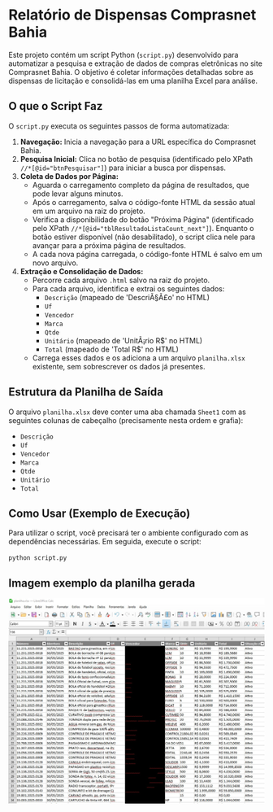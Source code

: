 # Relatório de Dispensas Comprasnet Bahia

Este projeto contém um script Python (`script.py`) desenvolvido para automatizar a pesquisa e extração de dados de compras eletrônicas no site Comprasnet Bahia. O objetivo é coletar informações detalhadas sobre as dispensas de licitação e consolidá-las em uma planilha Excel para análise.

## O que o Script Faz

O `script.py` executa os seguintes passos de forma automatizada:

1.  **Navegação:** Inicia a navegação para a URL específica do Comprasnet Bahia.
2.  **Pesquisa Inicial:** Clica no botão de pesquisa (identificado pelo XPath `//*[@id="btnPesquisar"]`) para iniciar a busca por dispensas.
3.  **Coleta de Dados por Página:**
    * Aguarda o carregamento completo da página de resultados, que pode levar alguns minutos.
    * Após o carregamento, salva o código-fonte HTML da sessão atual em um arquivo na raiz do projeto.
    * Verifica a disponibilidade do botão "Próxima Página" (identificado pelo XPath `//*[@id="tblResultadoListaCount_next"]`). Enquanto o botão estiver disponível (não desabilitado), o script clica nele para avançar para a próxima página de resultados.
    * A cada nova página carregada, o código-fonte HTML é salvo em um novo arquivo.
4.  **Extração e Consolidação de Dados:**
    * Percorre cada arquivo `.html` salvo na raiz do projeto.
    * Para cada arquivo, identifica e extrai os seguintes dados:
        * `Descrição` (mapeado de 'DescriÃ§Ã£o' no HTML)
        * `Uf`
        * `Vencedor`
        * `Marca`
        * `Qtde`
        * `Unitário` (mapeado de 'UnitÃ¡rio R$' no HTML)
        * `Total` (mapeado de 'Total R$' no HTML)
    * Carrega esses dados e os adiciona a um arquivo `planilha.xlsx` existente, sem sobrescrever os dados já presentes.

## Estrutura da Planilha de Saída

O arquivo `planilha.xlsx` deve conter uma aba chamada `Sheet1` com as seguintes colunas de cabeçalho (precisamente nesta ordem e grafia):

* `Descrição`
* `Uf`
* `Vencedor`
* `Marca`
* `Qtde`
* `Unitário`
* `Total`

## Como Usar (Exemplo de Execução)

Para utilizar o script, você precisará ter o ambiente configurado com as dependências necessárias. Em seguida, execute o script:

``python script.py``

## Imagem exemplo da planilha gerada

[![screenshot](Screenshot_1.jpg)](#)